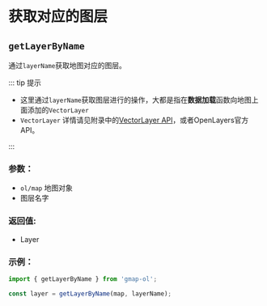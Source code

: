 # 获取对应的图层

## `getLayerByName`

通过`layerName`获取地图对应的图层。

::: tip 提示

- 这里通过`layerName`获取图层进行的操作，大都是指在**数据加载**函数向地图上面添加的`VectorLayer`
- `VectorLayer` 详情请见附录中的[VectorLayer API](/src/appendix/VectorLayer)，或者OpenLayers官方API。

:::

### 参数：

- `ol/map` 地图对象
- 图层名字

### 返回值:
- Layer

### 示例：

```js
import { getLayerByName } from 'gmap-ol';

const layer = getLayerByName(map, layerName);
```